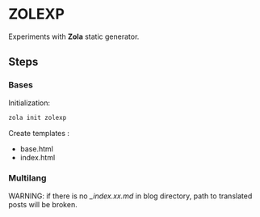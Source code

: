 # ZOLEXP

Experiments with **Zola** static generator.

## Steps

### Bases

Initialization:

```bash
zola init zolexp
```

Create templates :

- base.html
- index.html

### Multilang

WARNING: if there is no _\_index.xx.md_ in blog directory, path to translated posts will be broken.
